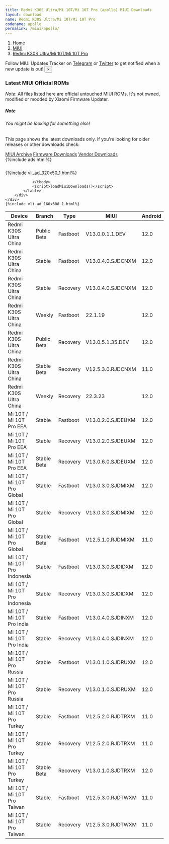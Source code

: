```yaml
---
title: Redmi K30S Ultra/Mi 10T/Mi 10T Pro (apollo) MIUI Downloads
layout: download
name: Redmi K30S Ultra/Mi 10T/Mi 10T Pro
codename: apollo
permalink: /miui/apollo/
---
```

<nav aria-label="breadcrumb">
    <ol class="breadcrumb">
        <li class="breadcrumb-item"><a href="/">Home</a></li>
        <li class="breadcrumb-item"><a href="/miui/">MIUI</a></li>
        <li class="breadcrumb-item active" aria-current="page"><a href="/miui/apollo/">Redmi K30S Ultra/Mi 10T/Mi 10T Pro</a></li>
    </ol>
</nav>
<div class="alert alert-primary alert-dismissible fade show" role="alert">
    Follow MIUI Updates Tracker on <a href="https://t.me/MIUIUpdatesTracker" class="alert-link">Telegram</a>
     or <a href="https://twitter.com/MiFwUpdater" class="alert-link">Twitter</a> to get notified when a new update is out!
    <button type="button" class="close" data-dismiss="alert" aria-label="Close">
        <span aria-hidden="true">&times;</span>
    </button>
</div>

### Latest MIUI Official ROMs
*Note*: All files listed here are official untouched MIUI ROMs. It's not owned, modified or modded by Xiaomi Firmware Updater.
<div class="card">
  <div class="card-body">
    <h5 class="card-title">Note</h5>
    <h6 class="card-subtitle mb-2 text-muted">You might be looking for something else!</h6>
    <p class="card-text">This page shows the latest downloads only.
     If you're looking for older releases or other downloads check:</p>
    <a href="/archive/miui/apollo/" class="card-link">MIUI Archive</a>
    <a href="/firmware/apollo/" class="card-link">Firmware Downloads</a>
    <a href="/vendor/apollo/" class="card-link">Vendor Downloads</a>
  </div>
</div>
{%include ads.html%}
<div class="row justify-content-center">
    <div class="col-10">
        <div class="table-responsive-md" style="margin-top: 25px;">
            {%include vli_ad_320x50_1.html%}
            <table id="miui" class="display dt-responsive nowrap compact table table-striped table-hover table-sm">
                <thead class="thead-dark">
                    <tr>
                        <th data-ref="device">Device</th>
                        <th data-ref="branch">Branch</th>
                        <th data-ref="type">Type</th>
                        <th data-ref="miui">MIUI</th>
                        <th data-ref="android">Android</th>
                        <th data-ref="size">Size</th>
                        <th data-ref="size">Date</th>
                        <th data-ref="link">Link</th>
                    </tr>
                </thead>
                <tbody>
                <tr><td>Redmi K30S Ultra China</td><td>Public Beta</td><td>Fastboot</td><td>V13.0.0.1.1.DEV</td><td>12.0</td><td>4.8 GB</td><td>2022-01-14</td><td><a href="/miui/apollo/public beta/V13.0.0.1.1.DEV/">Download</a></td></tr>
<tr><td>Redmi K30S Ultra China</td><td>Stable</td><td>Fastboot</td><td>V13.0.4.0.SJDCNXM</td><td>12.0</td><td>5.5 GB</td><td>2022-03-09</td><td><a href="/miui/apollo/stable/V13.0.4.0.SJDCNXM/">Download</a></td></tr>
<tr><td>Redmi K30S Ultra China</td><td>Stable</td><td>Recovery</td><td>V13.0.4.0.SJDCNXM</td><td>12.0</td><td>4.6 GB</td><td>2022-03-17</td><td><a href="/miui/apollo/stable/V13.0.4.0.SJDCNXM/">Download</a></td></tr>
<tr><td>Redmi K30S Ultra China</td><td>Weekly</td><td>Fastboot</td><td>22.1.19</td><td>12.0</td><td>5.6 GB</td><td>2022-01-19</td><td><a href="/miui/apollo/weekly/22.1.19/">Download</a></td></tr>
<tr><td>Redmi K30S Ultra China</td><td>Public Beta</td><td>Recovery</td><td>V13.0.5.1.35.DEV</td><td>12.0</td><td>4.5 GB</td><td>2022-05-27</td><td><a href="/miui/apollo/public beta/V13.0.5.1.35.DEV/">Download</a></td></tr>
<tr><td>Redmi K30S Ultra China</td><td>Stable Beta</td><td>Recovery</td><td>V12.5.3.0.RJDCNXM</td><td>11.0</td><td>3.9 GB</td><td>2021-08-10</td><td><a href="/miui/apollo/stable beta/V12.5.3.0.RJDCNXM/">Download</a></td></tr>
<tr><td>Redmi K30S Ultra China</td><td>Weekly</td><td>Recovery</td><td>22.3.23</td><td>12.0</td><td>4.8 GB</td><td>2022-03-24</td><td><a href="/miui/apollo/weekly/22.3.23/">Download</a></td></tr>
<tr><td>Mi 10T / Mi 10T Pro EEA</td><td>Stable</td><td>Fastboot</td><td>V13.0.2.0.SJDEUXM</td><td>12.0</td><td>5.4 GB</td><td>2022-03-29</td><td><a href="/miui/apollo/stable/V13.0.2.0.SJDEUXM/">Download</a></td></tr>
<tr><td>Mi 10T / Mi 10T Pro EEA</td><td>Stable</td><td>Recovery</td><td>V13.0.2.0.SJDEUXM</td><td>12.0</td><td>3.5 GB</td><td>2022-04-02</td><td><a href="/miui/apollo/stable/V13.0.2.0.SJDEUXM/">Download</a></td></tr>
<tr><td>Mi 10T / Mi 10T Pro EEA</td><td>Stable Beta</td><td>Recovery</td><td>V13.0.6.0.SJDEUXM</td><td>12.0</td><td>3.5 GB</td><td>2022-05-20</td><td><a href="/miui/apollo/stable beta/V13.0.6.0.SJDEUXM/">Download</a></td></tr>
<tr><td>Mi 10T / Mi 10T Pro Global</td><td>Stable</td><td>Fastboot</td><td>V13.0.3.0.SJDMIXM</td><td>12.0</td><td>5.3 GB</td><td>2022-05-07</td><td><a href="/miui/apollo/stable/V13.0.3.0.SJDMIXM/">Download</a></td></tr>
<tr><td>Mi 10T / Mi 10T Pro Global</td><td>Stable</td><td>Recovery</td><td>V13.0.3.0.SJDMIXM</td><td>12.0</td><td>3.4 GB</td><td>2022-05-12</td><td><a href="/miui/apollo/stable/V13.0.3.0.SJDMIXM/">Download</a></td></tr>
<tr><td>Mi 10T / Mi 10T Pro Global</td><td>Stable Beta</td><td>Fastboot</td><td>V12.5.1.0.RJDMIXM</td><td>11.0</td><td>5.3 GB</td><td>2021-07-08</td><td><a href="/miui/apollo/stable beta/V12.5.1.0.RJDMIXM/">Download</a></td></tr>
<tr><td>Mi 10T / Mi 10T Pro Indonesia</td><td>Stable</td><td>Fastboot</td><td>V13.0.3.0.SJDIDXM</td><td>12.0</td><td>4.8 GB</td><td>2022-05-10</td><td><a href="/miui/apollo/stable/V13.0.3.0.SJDIDXM/">Download</a></td></tr>
<tr><td>Mi 10T / Mi 10T Pro Indonesia</td><td>Stable</td><td>Recovery</td><td>V13.0.3.0.SJDIDXM</td><td>12.0</td><td>3.4 GB</td><td>2022-05-23</td><td><a href="/miui/apollo/stable/V13.0.3.0.SJDIDXM/">Download</a></td></tr>
<tr><td>Mi 10T / Mi 10T Pro India</td><td>Stable</td><td>Fastboot</td><td>V13.0.4.0.SJDINXM</td><td>12.0</td><td>4.1 GB</td><td>2022-05-13</td><td><a href="/miui/apollo/stable/V13.0.4.0.SJDINXM/">Download</a></td></tr>
<tr><td>Mi 10T / Mi 10T Pro India</td><td>Stable</td><td>Recovery</td><td>V13.0.4.0.SJDINXM</td><td>12.0</td><td>3.4 GB</td><td>2022-05-19</td><td><a href="/miui/apollo/stable/V13.0.4.0.SJDINXM/">Download</a></td></tr>
<tr><td>Mi 10T / Mi 10T Pro Russia</td><td>Stable</td><td>Fastboot</td><td>V13.0.1.0.SJDRUXM</td><td>12.0</td><td>4.8 GB</td><td>2022-05-11</td><td><a href="/miui/apollo/stable/V13.0.1.0.SJDRUXM/">Download</a></td></tr>
<tr><td>Mi 10T / Mi 10T Pro Russia</td><td>Stable</td><td>Recovery</td><td>V13.0.1.0.SJDRUXM</td><td>12.0</td><td>3.4 GB</td><td>2022-05-19</td><td><a href="/miui/apollo/stable/V13.0.1.0.SJDRUXM/">Download</a></td></tr>
<tr><td>Mi 10T / Mi 10T Pro Turkey</td><td>Stable</td><td>Fastboot</td><td>V12.5.2.0.RJDTRXM</td><td>11.0</td><td>4.5 GB</td><td>2021-12-20</td><td><a href="/miui/apollo/stable/V12.5.2.0.RJDTRXM/">Download</a></td></tr>
<tr><td>Mi 10T / Mi 10T Pro Turkey</td><td>Stable</td><td>Recovery</td><td>V12.5.2.0.RJDTRXM</td><td>11.0</td><td>3.3 GB</td><td>2021-12-30</td><td><a href="/miui/apollo/stable/V12.5.2.0.RJDTRXM/">Download</a></td></tr>
<tr><td>Mi 10T / Mi 10T Pro Turkey</td><td>Stable Beta</td><td>Recovery</td><td>V13.0.1.0.SJDTRXM</td><td>12.0</td><td>3.5 GB</td><td>2022-05-17</td><td><a href="/miui/apollo/stable beta/V13.0.1.0.SJDTRXM/">Download</a></td></tr>
<tr><td>Mi 10T / Mi 10T Pro Taiwan</td><td>Stable</td><td>Fastboot</td><td>V12.5.3.0.RJDTWXM</td><td>11.0</td><td>4.1 GB</td><td>2021-12-12</td><td><a href="/miui/apollo/stable/V12.5.3.0.RJDTWXM/">Download</a></td></tr>
<tr><td>Mi 10T / Mi 10T Pro Taiwan</td><td>Stable</td><td>Recovery</td><td>V12.5.3.0.RJDTWXM</td><td>11.0</td><td>3.2 GB</td><td>2021-12-29</td><td><a href="/miui/apollo/stable/V12.5.3.0.RJDTWXM/">Download</a></td></tr>

                </tbody>
                <script>loadMiuiDownloads()</script>
            </table>
        </div>
    </div>
    {%include vli_ad_160x600_1.html%}
</div>
